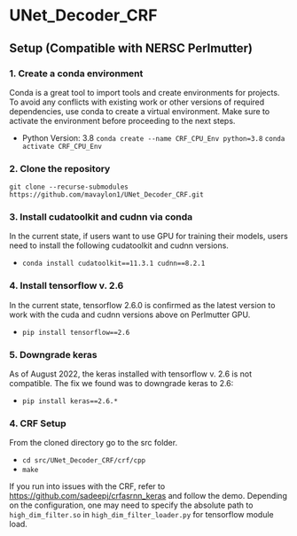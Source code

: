 # UNet_Decoder_CRF

## Setup (Compatible with NERSC Perlmutter)
### 1. Create a conda environment 
Conda is a great tool to import tools and create environments for projects. To avoid any conflicts with existing work or other versions of required dependencies, use conda to create a virtual environment. Make sure to activate the environment before proceeding to the next steps.
- Python Version: 3.8 
`conda create --name CRF_CPU_Env python=3.8`
`conda activate CRF_CPU_Env`

### 2. Clone the repository
`git clone --recurse-submodules https://github.com/mavaylon1/UNet_Decoder_CRF.git`

### 3. Install cudatoolkit and cudnn via conda 
In the current state, if users want to use GPU for training their models, users need to install the following cudatoolkit and cudnn versions.
- `conda install cudatoolkit==11.3.1 cudnn==8.2.1` 

### 4. Install tensorflow v. 2.6
In the current state, tensorflow 2.6.0 is confirmed as the latest version to work with the cuda and cudnn versions above on Perlmutter GPU.
- `pip install tensorflow==2.6`

### 5. Downgrade keras
As of August 2022, the keras installed with tensorflow v. 2.6 is not compatible. The fix we found was to downgrade keras to 2.6:
- `pip install keras==2.6.*`

### 4. CRF Setup
From the cloned directory go to the src folder. 
- `cd src/UNet_Decoder_CRF/crf/cpp`
- `make`

If you run into issues with the CRF, refer to https://github.com/sadeepj/crfasrnn_keras and follow the demo.
Depending on the configuration, one may need to specify the absolute path to `high_dim_filter.so` in `high_dim_filter_loader.py` for tensorflow module load.
